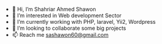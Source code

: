 - 👋 Hi, I’m Shahriar Ahmed Shawon
- 👀 I’m interested in Web development Sector
- 🌱 I’m currently working with PHP, laravel, Yii2, Wordpress
- 💞️ I’m looking to collaborate some big projects
- 📫 Reach me sashawon60@gmail.com
